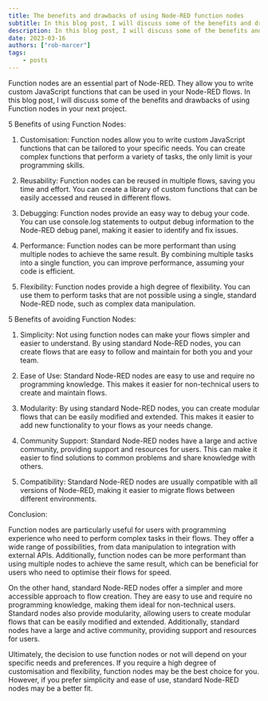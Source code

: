 ```yaml
---
title: The benefits and drawbacks of using Node-RED function nodes
subtitle: In this blog post, I will discuss some of the benefits and drawbacks of using Function nodes in your next Node-RED project.
description: In this blog post, I will discuss some of the benefits and drawbacks of using Function nodes in your next Node-RED project.
date: 2023-03-16
authors: ["rob-marcer"]
tags:
    - posts
---
```


Function nodes are an essential part of Node-RED. They allow you to write custom JavaScript functions that can be used in your Node-RED flows. In this blog post, I will discuss some of the benefits and drawbacks of using Function nodes in your next project.

<!--more-->

 5 Benefits of using Function Nodes:

1. Customisation: Function nodes allow you to write custom JavaScript functions that can be tailored to your specific needs. You can create complex functions that perform a variety of tasks, the only limit is your programming skills.

2. Reusability: Function nodes can be reused in multiple flows, saving you time and effort. You can create a library of custom functions that can be easily accessed and reused in different flows.

3. Debugging: Function nodes provide an easy way to debug your code. You can use console.log statements to output debug information to the Node-RED debug panel, making it easier to identify and fix issues.

4. Performance: Function nodes can be more performant than using multiple nodes to achieve the same result. By combining multiple tasks into a single function, you can improve performance, assuming your code is efficient.

5. Flexibility: Function nodes provide a high degree of flexibility. You can use them to perform tasks that are not possible using a single, standard Node-RED node, such as complex data manipulation.

5 Benefits of avoiding Function Nodes:

1. Simplicity: Not using function nodes can make your flows simpler and easier to understand. By using standard Node-RED nodes, you can create flows that are easy to follow and maintain for both you and your team.

2. Ease of Use: Standard Node-RED nodes are easy to use and require no programming knowledge. This makes it easier for non-technical users to create and maintain flows.

3. Modularity: By using standard Node-RED nodes, you can create modular flows that can be easily modified and extended. This makes it easier to add new functionality to your flows as your needs change.

4. Community Support: Standard Node-RED nodes have a large and active community, providing support and resources for users. This can make it easier to find solutions to common problems and share knowledge with others.

5. Compatibility: Standard Node-RED nodes are usually compatible with all versions of Node-RED, making it easier to migrate flows between different environments.

Conclusion:

Function nodes are particularly useful for users with programming experience who need to perform complex tasks in their flows. They offer a wide range of possibilities, from data manipulation to integration with external APIs. Additionally, function nodes can be more performant than using multiple nodes to achieve the same result, which can be beneficial for users who need to optimise their flows for speed.

On the other hand, standard Node-RED nodes offer a simpler and more accessible approach to flow creation. They are easy to use and require no programming knowledge, making them ideal for non-technical users. Standard nodes also provide modularity, allowing users to create modular flows that can be easily modified and extended. Additionally, standard nodes have a large and active community, providing support and resources for users.

Ultimately, the decision to use function nodes or not will depend on your specific needs and preferences. If you require a high degree of customisation and flexibility, function nodes may be the best choice for you. However, if you prefer simplicity and ease of use, standard Node-RED nodes may be a better fit. 

